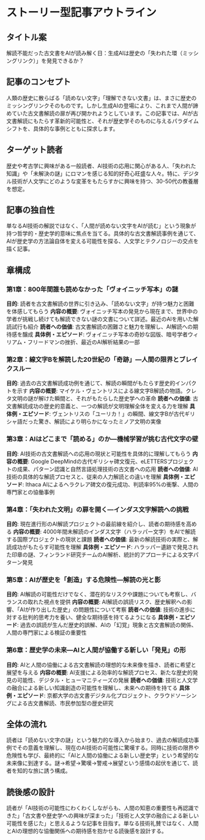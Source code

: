 # ストーリー型記事アウトライン

## タイトル案
解読不能だった古文書をAIが読み解く日：生成AIは歴史の「失われた環（ミッシングリンク）」を発見できるか？

## 記事のコンセプト
人類の歴史に散らばる「読めない文字」「理解できない文書」は、まさに歴史のミッシングリンクそのものです。しかし生成AIの登場により、これまで人間が諦めていた古文書解読の扉が再び開かれようとしています。この記事では、AIが古文書解読にもたらす革新的可能性と、それが歴史学そのものに与えるパラダイムシフトを、具体的な事例とともに探求します。

## ターゲット読者
歴史や考古学に興味がある一般読者、AI技術の応用に関心がある人、「失われた知識」や「未解決の謎」にロマンを感じる知的好奇心旺盛な人々。特に、デジタル技術が人文学にどのような変革をもたらすかに興味を持つ、30-50代の教養層を想定。

## 記事の独自性
単なるAI技術の解説ではなく、「人間が読めない文字をAIが読む」という現象が持つ哲学的・歴史学的意味に焦点を当てる。具体的な古文書解読事例を通じて、AIが歴史学の方法論自体を変える可能性を探る、人文学とテクノロジーの交点を描く記事。

## 章構成

### 第1章：800年間誰も読めなかった「ヴォイニッチ写本」の謎
**目的**: 読者を古文書解読の世界に引き込み、「読めない文字」が持つ魅力と困難を体感してもらう
**内容の概要**: ヴォイニッチ写本の発見から現在まで、世界中の学者が挑戦し続けても解読できない謎の文書について詳述。最近のAIを用いた解読試行も紹介
**読者への価値**: 古文書解読の困難さと魅力を理解し、AI解読への期待感を醸成
**具体例・エピソード**: ヴォイニッチ写本の奇妙な図版、暗号学者ウィリアム・フリードマンの挫折、最近のAI解析結果の一部

### 第2章：線文字Bを解読した20世紀の「奇跡」—人間の限界とブレイクスルー
**目的**: 過去の古文書解読成功例を通じて、解読の瞬間がもたらす歴史的インパクトを示す
**内容の概要**: マイケル・ヴェントリスによる線文字B解読の物語。クレタ文明の謎が解けた瞬間と、それがもたらした歴史学への革命
**読者への価値**: 古文書解読成功の歴史的意義と、一つの解読が文明理解全体を変える力を理解
**具体例・エピソード**: ヴェントリスの「ユーリカ！」の瞬間、線文字Bが古代ギリシャ語だった驚き、解読により明らかになったミノア文明の実像

### 第3章：AIはどこまで「読める」のか—機械学習が挑む古代文字の壁
**目的**: AI技術の古文書解読への応用の現状と可能性を具体的に理解してもらう
**内容の概要**: Google DeepMindの古代ギリシャ碑文復元、eLETTERSプロジェクトの成果、パターン認識と自然言語処理技術の古文書への応用
**読者への価値**: AI技術の具体的な解読プロセスと、従来の人力解読との違いを理解
**具体例・エピソード**: Ithaca AIによるヘラクレア碑文の復元成功、判読率95%の衝撃、人間の専門家との協働事例

### 第4章：「失われた文明」の扉を開く—インダス文字解読への挑戦
**目的**: 現在進行形のAI解読プロジェクトの最前線を紹介し、読者の期待感を高める
**内容の概要**: 4000年間未解読のインダス文字（ハラッパー文字）をAIで解読する国際プロジェクトの現状と課題
**読者への価値**: 最新の解読技術の実際と、解読成功がもたらす可能性を理解
**具体例・エピソード**: ハラッパー遺跡で発見された印章の謎、フィンランド研究チームのAI解析、統計的アプローチによる文字パターン発見

### 第5章：AIが歴史を「創造」する危険性—解読の光と影
**目的**: AI解読の可能性だけでなく、潜在的なリスクや課題についても考察し、バランスの取れた視点を提供
**内容の概要**: AI解読の誤読リスク、歴史解釈への影響、「AIが作り出した歴史」の問題性について考察
**読者への価値**: 技術の進歩に対する批判的思考力を養い、健全な期待感を持てるようになる
**具体例・エピソード**: 過去の誤読が生んだ歴史的誤解、AIの「幻覚」現象と古文書解読の関係、人間の専門家による検証の重要性

### 第6章：歴史学の未来—AIと人間が協働する新しい「発見」の形
**目的**: AIと人間の協働による古文書解読の理想的な未来像を描き、読者に希望と展望を与える
**内容の概要**: AI支援による効率的な解読プロセス、新たな歴史的発見の可能性、デジタル・ヒューマニティーズの発展
**読者への価値**: 技術と人文学の融合による新しい知識創造の可能性を理解し、未来への期待を持てる
**具体例・エピソード**: 京都大学の古文書デジタル化プロジェクト、クラウドソーシングによる古文書解読、市民参加型の歴史研究

## 全体の流れ
読者は「読めない文字の謎」という魅力的な導入から始まり、過去の解読成功事例でその意義を理解し、現在のAI技術の可能性に驚嘆する。同時に技術の限界や危険性も学び、最終的に「AIと人間の協働による新しい歴史学」という希望的な未来像に到達する。謎→希望→驚嘆→警戒→展望という感情の起伏を通じて、読者を知的な旅に誘う構成。

## 読後感の設計
読者が「AI技術の可能性にわくわくしながらも、人間の知恵の重要性も再認識できた」「古文書や歴史学への興味が深まった」「技術と人文学の融合による新しい可能性を感じた」と思えるような記事を目指す。単なる技術礼賛ではなく、人間とAIの理想的な協働関係への期待感を抱かせる読後感を設計する。